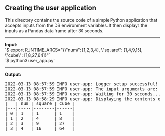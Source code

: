 ## Creating the user application
<p>This directory contains the source code of a simple Python application that accepts inputs from the OS environment variables. It then displays the inputs as a Pandas data frame after 30 seconds.</p>
<hr>
<p>
<b>Input:</b><br>
`$ export RUNTIME_ARGS="{\"num\": [1,2,3,4], \"square\": [1,4,9,16], \"cube\": [1,8,27,64]}"`<br>
`$ python3 user_app.py`
</p>
<hr>
<p>
<b>Output:</b><br>
<pre>
2022-03-13 08:57:59 INFO user-app: Logger setup successful!
2022-03-13 08:57:59 INFO user-app: The input arguments are: {'num': [1, 2, 3, 4], 'square': [1, 4, 9, 16], 'cube': [1, 8, 27, 64]}
2022-03-13 08:57:59 INFO user-app: Waiting for 30 seconds... ... ...
2022-03-13 08:58:29 INFO user-app: Displaying the contents of the runtime arguments as a pandas dataframe:
|   | num | square | cube |
|---|-----|--------|------|
| 0 | 1   | 1      | 1    |
| 1 | 2   | 4      | 8    |
| 2 | 3   | 9      | 27   |
| 3 | 4   | 16     | 64   |
</pre>
</p>
